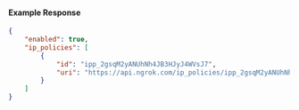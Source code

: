 <!-- Code generated for API Clients. DO NOT EDIT. -->

#### Example Response

```json
{
	"enabled": true,
	"ip_policies": [
		{
			"id": "ipp_2gsqM2yANUhNh4JB3HJyJ4WVsJ7",
			"uri": "https://api.ngrok.com/ip_policies/ipp_2gsqM2yANUhNh4JB3HJyJ4WVsJ7"
		}
	]
}
```
